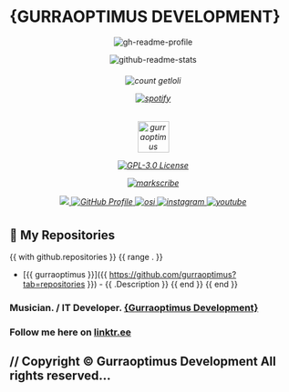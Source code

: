 <!--<img align="center" alt="gurraoptimus" src="https://www.gurraoptimus.se/img/ico.png" />-->
# {GURRAOPTIMUS DEVELOPMENT}

<!--Written by gurraoptimus for Gurraoptimus Development 2024-->
 
<link rel="shortcut icon" href="https://gurraoptimus.se/icon/favicon.ico" type="image/x-icon" />
<link rel="stylesheet" type="text/css" href="https://gurraoptimus.se/css/stylesheet.css">

<p align="center"> 
  <img src="https://gh-readme-profile.vercel.app/api?username=gurraoptimus&count&border_width=0&border_radius=15.2&hide_border=true&theme=merko" alt="gh-readme-profile" />
</p>

<p align="center"> 
  <img src="https://github-readme-stats.vercel.app/api/top-langs/?username=gurraoptimus&layout=compact&theme=merko" alt="github-readme-stats" />
</p>

<h6 align="center">
  <img src="https://count.getloli.com/@gurraoptimus?name=gurraoptimus&theme=booru-rule34&padding=5&offset=0&align=center&scale=1&pixelated=1&darkmode=auto" alt="count getloli" />

<p align="center"> 
  <a href="https://spotify-github-profile.kittinanx.com/api/view?uid=gurra_optimus&redirect=true">
    <img title="spotify-github-profile" alt="spotify" src="https://spotify-github-profile.kittinanx.com/api/view.svg?uid=gurra_optimus&cover_image=true&theme=default&show_offline=true&background_color=919191&interchange=false&bar_color=9e10ea&bar_color_cover=True"/>
  </a>
</p>

<h6 align="center">
  <!--<img title="spotify-github-profile" alt="spotify" src="https://github.com/gurraoptimus/gurraoptimus/blob/main/imsooutofthechessboard.svg"/>-->
  <a href="https://gurraoptimus.se/">
    <img align="center" alt="gurraoptimus" width="55px" src="https://gurraoptimus.se/icon/favicon.ico" />
  </a>

[![GPL-3.0 License][license-shield]][license-url]

[![markscribe](https://github.com/gurraoptimus/gurraoptimus/actions/workflows/markscribe.yml/badge.svg)](https://github.com/gurraoptimus/gurraoptimus/actions/workflows/markscribe.yml)

<a href="https://www.twitch.tv/anoshyguyyt" target="_blank" rel="noreferrer">
  <img src="https://img.shields.io/twitch/status/anoshyguyyt?logo=twitchsx&style=for-the-badge&color=0891b2&labelColor=1c1917&label=TWITCH+STATUS" />
</a>

<a href="https://github.com/gurraoptimus" target="_blank">
  <img src="https://img.shields.io/badge/GitHub-%23181717.svg?&style=for-the-badge&logo=github&logoColor=white" alt="GitHub Profile" style="margin-bottom: 5px;" />
</a>

<a href="https://x.com/gurraoptimus" target="_blank">
  <img src="https://img.shields.io/badge/X-%3000000.svg?&style=for-the-badge&logo=x&logoColor=white" alt="osi" style="margin-bottom: 5px;" />
</a>

<a href="https://instagram.com/DinoRainbowGirlMusic">
  <img src="https://img.shields.io/badge/instagram-%23000000.svg?&style=for-the-badge&logo=instagram&logoColor=white" alt="instagram" style="margin-bottom: 5px;" />
</a>

<a href="https://www.youtube.com/@anoshyguy">
  <img src="https://img.shields.io/badge/youtube-%23EE4831.svg?&style=for-the-badge&logo=youtube&logoColor=white" alt="youtube" style="margin-bottom: 5px;" />
</a>
</h6>

## 📂 My Repositories

{{ with github.repositories }}
{{ range . }}
- [{{ gurraoptimus }}]({{ https://github.com/gurraoptimus?tab=repositories }}) - {{ .Description }}
{{ end }}
{{ end }}

### Musician. / IT Developer. [{Gurraoptimus Development}](https://gurraoptimus.se/)
### Follow me here on [linktr.ee](https://linktr.ee/gurraoptimus)
## // Copyright &copy; Gurraoptimus Development All rights reserved&mldr;

[license-shield]: https://img.shields.io/github/license/gurraoptimus/gurraoptimus.svg?-style=flat-square
[license-url]: https://github.com/gurraoptimus/gurraoptimus/blob/main/LICENSE
